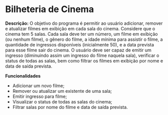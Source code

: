 # Bilheteria de Cinema

**Descrição:**
O objetivo do programa é permitir ao usuário adicionar, remover e atualizar filmes em exibição em cada sala do cinema. Considere que o cinema tem 5 salas. Cada sala deve ter um número, um filme em exibição (ou nenhum filme), o gênero do filme, a idade mínima para assistir o filme, a quantidade de ingressos disponíveis (inicialmente 50), e a data prevista para esse filme sair do cinema. O usuário deve ser capaz de emitir um ingresso (diminuindo assim um ingresso do filme naquela sala), verificar o status de todas as salas, bem como filtrar os filmes em exibição por nome e data de saída prevista.

**Funcionalidades**
- Adicionar um novo filme;
- Remover ou atualizar um existente de uma sala;
- Emitir ingresso para filme;
- Visualizar o status de todas as salas do cinema;
- Filtrar salas por nome do filme e data de saída prevista.
